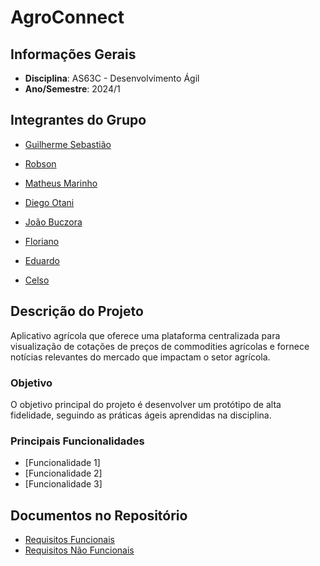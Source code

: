 # AgroConnect

## Informações Gerais

- **Disciplina**: AS63C - Desenvolvimento Ágil
- **Ano/Semestre**: 2024/1

## Integrantes do Grupo

- [Guilherme Sebastião](https://github.com/guievbs)  

- [Robson](link_para_github)  

- [Matheus Marinho](link_para_github)
 
- [Diego Otani](https://github.com/DiegoOtani)  

- [João Buczora](link_para_github)  

- [Floriano](link_para_github)

- [Eduardo](https://github.com/eduzindejesus)  

- [Celso](link_para_github)  

## Descrição do Projeto
Aplicativo agrícola que oferece uma
plataforma centralizada para visualização de cotações de
preços de commodities agrícolas e fornece notícias relevantes
do mercado que impactam o setor agrícola.

### Objetivo
O objetivo principal do projeto é desenvolver um protótipo de alta fidelidade, seguindo as práticas ágeis aprendidas na disciplina.

### Principais Funcionalidades
- [Funcionalidade 1]
- [Funcionalidade 2]
- [Funcionalidade 3]

## Documentos no Repositório

- [Requisitos Funcionais](https://github.com/guievbs/agro-connect-2024.1/blob/main/Requisitos%20de%20Usu%C3%A1rio/rf.md)
- [Requisitos Não Funcionais](https://github.com/guievbs/agro-connect-2024.1/blob/main/Requisitos%20de%20Usu%C3%A1rio/rnf.md)

